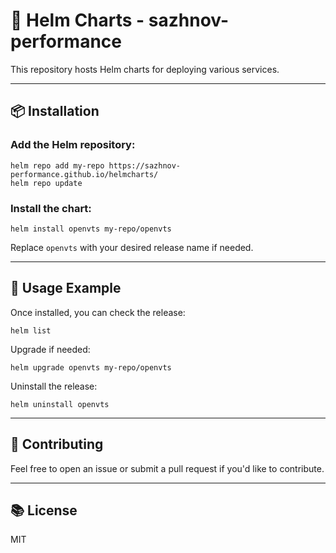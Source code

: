 
# 🚀 Helm Charts - sazhnov-performance

This repository hosts Helm charts for deploying various services.

---

## 📦 Installation

### Add the Helm repository:
```
helm repo add my-repo https://sazhnov-performance.github.io/helmcharts/
helm repo update
```

### Install the chart:
```
helm install openvts my-repo/openvts
```

Replace `openvts` with your desired release name if needed.

---

## 📖 Usage Example
Once installed, you can check the release:
```
helm list
```

Upgrade if needed:
```
helm upgrade openvts my-repo/openvts
```

Uninstall the release:
```
helm uninstall openvts
```

---

## 📝 Contributing
Feel free to open an issue or submit a pull request if you'd like to contribute.

---

## 📚 License
MIT
